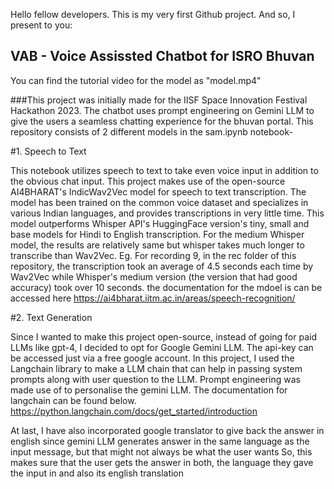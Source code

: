  Hello fellow developers. This is my very first Github project.
 And so, I present to you:
## VAB - Voice Assissted Chatbot for ISRO Bhuvan
You can find the tutorial video for the model as "model.mp4"

###This project was initially made for the IISF Space Innovation Festival Hackathon 2023.
The chatbot uses prompt engineering on Gemini LLM to give the users a seamless chatting experience for the bhuvan portal.
This repository consists of 2 different models in the sam.ipynb notebook-

#1. Speech to Text

This notebook utilizes speech to text to take even voice input in addition to the obvious chat input.
This project makes use of the open-source AI4BHARAT's IndicWav2Vec model for speech to text transcription.
The model has been trained on the common voice dataset and specializes in various Indian languages, and provides transcriptions in very little time.
This model outperforms Whisper API's HuggingFace version's tiny, small and base models for Hindi to English transcription. For the medium Whisper model, the results are relatively same but whisper takes much longer to transcribe than Wav2Vec.
Eg. For recording 9, in the rec folder of this repository, the transcription took an average of 4.5 seconds each time by Wav2Vec while Whisper's medium version (the version that had good accuracy) took over 10 seconds.
the documentation for the mdoel is can be accessed here
https://ai4bharat.iitm.ac.in/areas/speech-recognition/

#2. Text Generation

Since I wanted to make this project open-source, instead of going for paid LLMs like gpt-4, I decided to opt for Google Gemini LLM. The api-key can be accessed just via a free google account.
In this project, I used the Langchain library to make a LLM chain that can help in passing system prompts along with user question to the LLM.
Prompt engineering was made use of to personalise the gemini LLM.
The documentation for langchain can be found below.
https://python.langchain.com/docs/get_started/introduction

At last, I have also incorporated google translator to give back the answer in english since gemini LLM generates answer in the same language as the input message, but that might not always be what the user wants
So, this makes sure that the user gets the answer in both, the language they gave the input in and also its english translation




